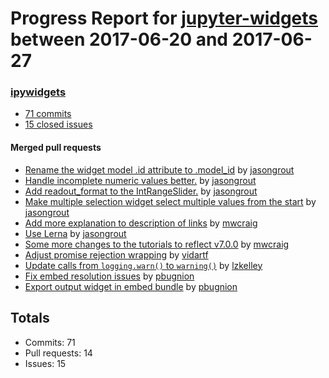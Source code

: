# Progress Report for [jupyter-widgets](https://github.com/jupyter-widgets) between 2017-06-20 and 2017-06-27

### [ipywidgets](https://github.com/jupyter-widgets/ipywidgets)
-  [71 commits](https://github.com/jupyter-widgets/ipywidgets/compare/master@%7B1497942000%7D...master@%7B1498546800%7D)
-  [15 closed issues](https://github.com/jupyter-widgets/ipywidgets/issues?utf8=%E2%9C%93&q=is%3Aissue%20closed%3A2017-06-20..2017-06-27)

#### Merged pull requests
- [Rename the widget model .id attribute to .model_id](https://github.com/jupyter-widgets/ipywidgets/pull/1451) by [jasongrout](https://github.com/jasongrout)
- [Handle incomplete numeric values better.](https://github.com/jupyter-widgets/ipywidgets/pull/1448) by [jasongrout](https://github.com/jasongrout)
- [Add readout_format to the IntRangeSlider.](https://github.com/jupyter-widgets/ipywidgets/pull/1446) by [jasongrout](https://github.com/jasongrout)
- [Make multiple selection widget select multiple values from the start](https://github.com/jupyter-widgets/ipywidgets/pull/1445) by [jasongrout](https://github.com/jasongrout)
- [Add more explanation to description of links](https://github.com/jupyter-widgets/ipywidgets/pull/1444) by [mwcraig](https://github.com/mwcraig)
- [Use Lerna](https://github.com/jupyter-widgets/ipywidgets/pull/1442) by [jasongrout](https://github.com/jasongrout)
- [Some more changes to the tutorials to reflect v7.0.0](https://github.com/jupyter-widgets/ipywidgets/pull/1441) by [mwcraig](https://github.com/mwcraig)
- [Adjust promise rejection wrapping](https://github.com/jupyter-widgets/ipywidgets/pull/1439) by [vidartf](https://github.com/vidartf)
- [Update calls from `logging.warn()` to `warning()`](https://github.com/jupyter-widgets/ipywidgets/pull/1437) by [lzkelley](https://github.com/lzkelley)
- [Fix embed resolution issues](https://github.com/jupyter-widgets/ipywidgets/pull/1428) by [pbugnion](https://github.com/pbugnion)
- [Export output widget in embed bundle](https://github.com/jupyter-widgets/ipywidgets/pull/1410) by [pbugnion](https://github.com/pbugnion)

## Totals
- Commits: 71
- Pull requests: 14
- Issues: 15
